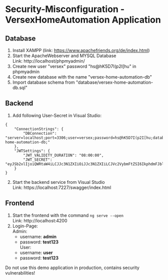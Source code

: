 # Security-Misconfiguration - VersexHomeAutomation Application

## Database
1. Install XAMPP (link: https://www.apachefriends.org/de/index.html)
2. Start the ApacheWebserver and MYSQL Database <br>
Link: http://localhost/phpmyadmin/
3. Create new user "versex" password "hs@hK5D7I(p2I[hu" in phpmyadmin
4. Create new database with the name "versex-home-automation-db"
5. Import database schema from "database/versex-home-automation-db.sql"

## Backend
1. Add following User-Secret in Visual Studio:
```
{
    "ConnectionStrings": {
        "DBConnection": "server=localhost;port=3306;user=versex;password=hs@hK5D7I(p2I[hu;database=versex-home-automation-db;"
    },
    "JWTSettings": {
        "JWT_VALIDITY_DURATION": "08:00:00",
        "JWT_SECRET": "eyJSb2xlIjoiQWRtaW4iLCJJc3N1ZXIiOiJJc3N1ZXIiLCJVc2VybmFtZSI6IkphdmFJblVzZSIsImV4cCI6MTY1NTI5Njc4MiwiaWF0IjoxNjU1Mjk2NzgyfQ"
    }
}
```
2. Start the backend service from Visual Studio <br>
Link: https://localhost:7227/swagger/index.html

## Frontend
1. Start the frontend with the command ```ng serve --open``` <br>
Link: http://localhost:4200
2. Login-Page: <br>
   Admin:<br>
    -    username:    <b>admin</b> <br>
    -    password:    <b>test123</b> <br>
   User:<br>
    -    username:    <b>user</b> <br>
    -    password:    <b>test123</b>

Do not use this demo application in production, contains security vulnerabilities!
